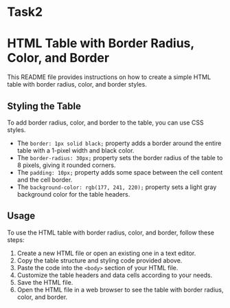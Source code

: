 # Task2
# HTML Table with Border Radius, Color, and Border

This README file provides instructions on how to create a simple HTML table with border radius, color, and border styles.

## Styling the Table

To add border radius, color, and border to the table, you can use CSS styles.

- The `border: 1px solid black;` property adds a border around the entire table with a 1-pixel width and black color.
- The `border-radius: 30px;` property sets the border radius of the table to 8 pixels, giving it rounded corners.
- The `padding: 10px;` property adds some space between the cell content and the cell border.
- The `background-color: rgb(177, 241, 220);` property sets a light gray background color for the table headers.


## Usage

To use the HTML table with border radius, color, and border, follow these steps:

1. Create a new HTML file or open an existing one in a text editor.
2. Copy the table structure and styling code provided above.
3. Paste the code into the `<body>` section of your HTML file.
4. Customize the table headers and data cells according to your needs.
5. Save the HTML file.
6. Open the HTML file in a web browser to see the table with border radius, color, and border.

